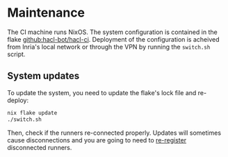 # Maintenance

The CI machine runs NixOS. The system configuration is contained in the flake
[github:hacl-bot/hacl-ci](https://github.com/hacl-bot/hacl-ci). Deployment of
the configuration is acheived from Inria's local network or through the VPN by
running the `switch.sh` script.

## System updates

To update the system, you need to update the flake's lock file and re-deploy:

```bash
nix flake update
./switch.sh
```

Then, check if the runners re-connected properly. Updates will sometimes cause
disconnections and you are going to need to [re-register](./registration.md)
disconnected runners.
